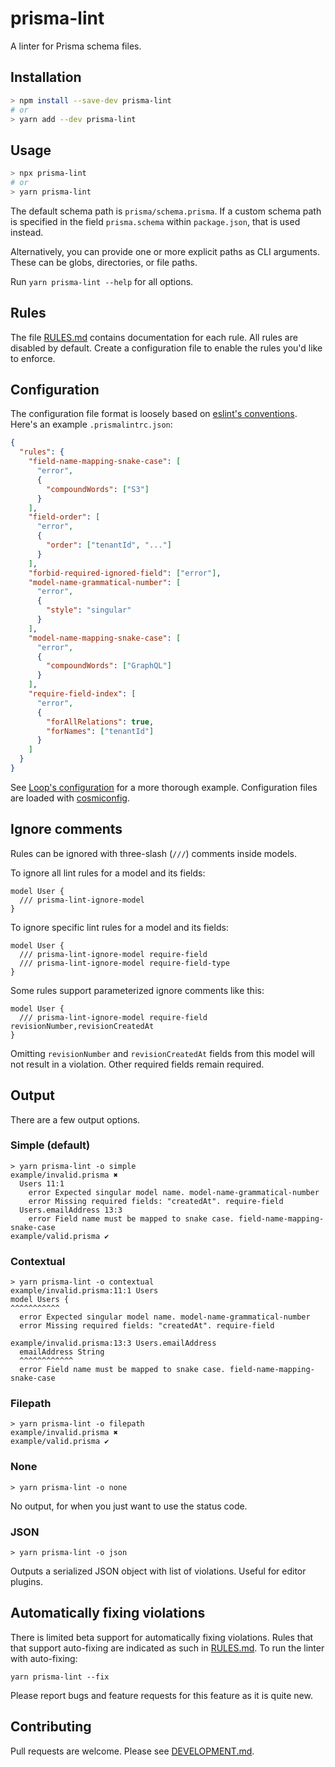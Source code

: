 # prisma-lint

A linter for Prisma schema files.

## Installation

```sh
> npm install --save-dev prisma-lint
# or
> yarn add --dev prisma-lint
```

## Usage

```sh
> npx prisma-lint
# or
> yarn prisma-lint
```

The default schema path is `prisma/schema.prisma`. If a custom schema path is specified in the field `prisma.schema` within `package.json`, that is used instead.

Alternatively, you can provide one or more explicit paths as CLI arguments. These can be globs, directories, or file paths. 

Run `yarn prisma-lint --help` for all options.

## Rules

The file [RULES.md](./RULES.md) contains documentation for each rule. All rules are disabled by default. Create a configuration file to enable the rules you'd like to enforce.

## Configuration

The configuration file format is loosely based on [eslint's conventions](https://github.com/eslint/eslint#configuration). Here's an example `.prismalintrc.json`:

```json
{
  "rules": {
    "field-name-mapping-snake-case": [
      "error",
      {
        "compoundWords": ["S3"]
      }
    ],
    "field-order": [
      "error",
      {
        "order": ["tenantId", "..."]
      }
    ],
    "forbid-required-ignored-field": ["error"],
    "model-name-grammatical-number": [
      "error",
      {
        "style": "singular"
      }
    ],
    "model-name-mapping-snake-case": [
      "error",
      {
        "compoundWords": ["GraphQL"]
      }
    ],
    "require-field-index": [
      "error",
      {
        "forAllRelations": true,
        "forNames": ["tenantId"]
      }
    ]
  }
}
```

See [Loop's configuration](./example/loop/.prismalintrc.json) for a more thorough example. Configuration files are loaded with [cosmiconfig](https://github.com/cosmiconfig/cosmiconfig).

## Ignore comments

Rules can be ignored with three-slash (`///`) comments inside models.

To ignore all lint rules for a model and its fields:

```prisma
model User {
  /// prisma-lint-ignore-model
}
```

To ignore specific lint rules for a model and its fields:

```prisma
model User {
  /// prisma-lint-ignore-model require-field
  /// prisma-lint-ignore-model require-field-type
}
```

Some rules support parameterized ignore comments like this:

```prisma
model User {
  /// prisma-lint-ignore-model require-field revisionNumber,revisionCreatedAt
}
```

Omitting `revisionNumber` and `revisionCreatedAt` fields from this model will not result in a violation. Other required fields remain required.

## Output

There are a few output options.

### Simple (default)

```
> yarn prisma-lint -o simple
example/invalid.prisma ✖
  Users 11:1
    error Expected singular model name. model-name-grammatical-number
    error Missing required fields: "createdAt". require-field
  Users.emailAddress 13:3
    error Field name must be mapped to snake case. field-name-mapping-snake-case
example/valid.prisma ✔
```

### Contextual

```
> yarn prisma-lint -o contextual
example/invalid.prisma:11:1 Users
model Users {
^^^^^^^^^^^
  error Expected singular model name. model-name-grammatical-number
  error Missing required fields: "createdAt". require-field

example/invalid.prisma:13:3 Users.emailAddress
  emailAddress String
  ^^^^^^^^^^^^
  error Field name must be mapped to snake case. field-name-mapping-snake-case
```

### Filepath

```
> yarn prisma-lint -o filepath
example/invalid.prisma ✖
example/valid.prisma ✔
```

### None

```
> yarn prisma-lint -o none
```

No output, for when you just want to use the status code.

### JSON

```
> yarn prisma-lint -o json
```

Outputs a serialized JSON object with list of violations. Useful for editor plugins.

## Automatically fixing violations

There is limited beta support for automatically fixing violations.
Rules that that support auto-fixing are indicated as such in [RULES.md](./RULES.md).
To run the linter with auto-fixing:

```
yarn prisma-lint --fix
```

Please report bugs and feature requests for this feature as it is quite new.

## Contributing

Pull requests are welcome. Please see [DEVELOPMENT.md](./DEVELOPMENT.md).
